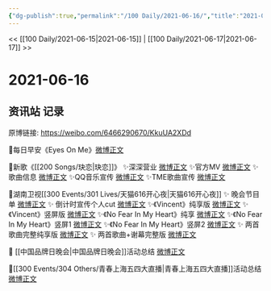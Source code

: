 ```yaml
---
{"dg-publish":true,"permalink":"/100 Daily/2021-06-16/","title":"2021-06-16","created":"2023-04-09T21:45:17.937+08:00","updated":"2023-04-09T21:46:24.671+08:00"}
---
```



<< [[100 Daily/2021-06-15\|2021-06-15]] | [[100 Daily/2021-06-17\|2021-06-17]] >>

# 2021-06-16

## 资讯站 记录

原博链接: https://weibo.com/6466290670/KkuUA2XDd

🌟每日早安《Eyes On Me》[微博正文](https://m.weibo.cn/6466290670/4648626838834932)

🌟新歌《[[200 Songs/玦恋\|玦恋]]》
✨深深营业 [微博正文](https://m.weibo.cn/6466290670/4648687109938108)
✨官方MV [微博正文](https://m.weibo.cn/6466290670/4648671821699235)
✨歌曲信息 [微博正文](https://m.weibo.cn/6466290670/4648672236929497)
✨QQ音乐宣传 [微博正文](https://m.weibo.cn/6466290670/4648674653373311)
✨TME歌曲宣传 [微博正文](https://m.weibo.cn/6466290670/4648680487127285)

🌟湖南卫视[[300 Events/301 Lives/天猫616开心夜\|天猫616开心夜]]
✨ 晚会节目单 [微博正文](https://m.weibo.cn/6466290670/4648781951273955)
✨ 倒计时宣传个人cut [微博正文](https://m.weibo.cn/6466290670/4648735651139270)
✨《Vincent》纯享版 [微博正文](https://m.weibo.cn/6466290670/4648827385024556)
✨《Vincent》竖屏版 [微博正文](https://m.weibo.cn/6466290670/4648828982531663)
✨《No Fear In My Heart》纯享 [微博正文](https://m.weibo.cn/6466290670/4648833445531978)
✨《No Fear In My Heart》竖屏1 [微博正文](https://m.weibo.cn/6466290670/4648832044894369)
✨《No Fear In My Heart》竖屏2 [微博正文](https://m.weibo.cn/6466290670/4648834514556150)
✨ 两首歌曲完整纯享版 [微博正文](https://m.weibo.cn/6466290670/4648833847657403)
✨ 两首歌曲+谢幕完整版 [微博正文](https://m.weibo.cn/6466290670/4648852281364969)

🌟 [[中国品牌日晚会\|中国品牌日晚会]]活动总结 [微博正文](https://m.weibo.cn/6466290670/4648742991168394)

🌟[[300 Events/304 Others/青春上海五四大直播\|青春上海五四大直播]]活动总结 [微博正文](https://m.weibo.cn/6466290670/4648797693543327)
